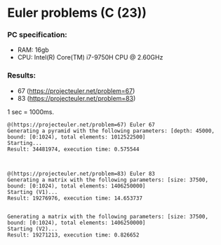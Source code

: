# Euler problems (C (23))
### PC specification:
- RAM: 16gb
- CPU: Intel(R) Core(TM) i7-9750H CPU @ 2.60GHz

### Results:
- 67 (https://projecteuler.net/problem=67)
- 83 (https://projecteuler.net/problem=83)

1 sec = 1000ms.
```
@(https://projecteuler.net/problem=67) Euler 67
Generating a pyramid with the following parameters: [depth: 45000, bound: [0:1024), total elements: 1012522500]
Starting...
Result: 34481974, execution time: 0.575544



@(https://projecteuler.net/problem=83) Euler 83
Generating a matrix with the following parameters: [size: 37500, bound: [0:1024), total elements: 1406250000]
Starting (V1)...
Result: 19276976, execution time: 14.653737


Generating a matrix with the following parameters: [size: 37500, bound: [0:1024), total elements: 1406250000]
Starting (V2)...
Result: 19271213, execution time: 0.826652
```